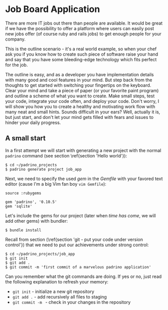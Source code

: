 # Job Board Application #

There are more IT jobs out there than people are available. It would be great if we have the
possibility to offer a platform where users can easily post new jobs offer (of course ruby and rails
jobs) to get enough people for your company.

This is the outline scenario - it's a real world example, so when your chef ask you if you know how
to create such piece of software raise your hand and say that you have some bleeding-edge technology
which fits perfect for the job.

The outline is easy, and as a developer you have implementation details with many good and cool
features in your mind. But step back from the thoughts to get started with switching your fingertips
on the keyboard. Clear your mind and take a piece of paper (or your favorite paint program) and
outline a scheme of what you want to create. Make small steps, test your code, integrate your code
often, and deploy your code. Don't worry, I will show you how you to create a healthy and motivating
work flow with many neat and small hints.  Sounds difficult in your ears? Well, actually it is, but
just start, and don't let your mind gets filled with fears and issues to hinder your daily progress.


## A small start ##

In a first attempt we will start with generating a new project with the normal `padrino` command
(see section \ref{section 'Hello world'}):

    $ cd ~/padrino_projects
    $ padrino generate project job_app

Next, we need to specify the used *gem* in the *Gemfile* with your favored text editor (cause I'm a
big Vim fan boy `vim Gemfile`):

    source :rubygems

    gem 'padrino', '0.10.5'
    gem 'sqlite'

Let's include the gems for our project (later when *time has come*, we will add other gems) with
bundler:

    $ bundle install

Recall from section (\ref{section 'git - put your code under version control'}) that we need to put
our achievements under strong control:

    $ cd ~/padrino_projects/job_app
    $ git init
    $ git add .
    $ git commit -m 'first commit of a marvelous padrino application'

Can you remember what the git commands are doing. If yes or no, just read the following explanation
to refresh your memory:

- `git init` - initialize a new git repository
- `git add .` - add recursively all files to staging
- `git commit -m ` - check in your changes in the repository


